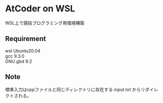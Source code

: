 # AtCoder on WSL

WSL上で競技プログラミング用環境構築  
## Requirement
wsl Ubuntu20.04  
gcc 9.3.0  
GNU gbd 9.2

## Note
標準入力はcppファイルと同じディレクトリに存在する input.txt からリダイレクトされる。